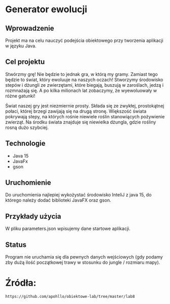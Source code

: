 # Generator ewolucji

## Wprowadzenie

Projekt ma na celu nauczyć podejścia obiektowego przy tworzenia aplikacji w języku Java.

## Cel projektu
Stwórzmy grę! Nie będzie to jednak gra, w którą my gramy. Zamiast tego będzie to świat, który ewoluuje na naszych oczach! Stworzymy środowisko stepów i dżungli ze zwierzętami, które biegają, buszują w zaroślach, jedzą i rozmnażają się. A po kilka milionach lat zobaczymy, że wyewoluowały w różne gatunki!

Świat naszej gry jest niezmiernie prosty. Składa się ze zwykłej, prostokątnej połaci, której brzegi zawijają się na drugą stronę. Większość świata pokrywają stepy, na których rośnie niewiele roślin stanowiących pożywienie zwierząt. Na środku świata znajduje się niewielka dżungla, gdzie rośliny rosną dużo szybciej.

## Technologie
* Java 15
* JavaFx
* gson

## Uruchomienie
Do uruchomienia najlepiej wykożystać środowisko InteliJ z java 15, do którego
należy dodać biblioteki JavaFX oraz gson.

## Przykłady użycia
W pliku parameters.json wpisujemy dane startowe aplikacji.

## Status
Program nie uruchamia się dla pewnych danych wejściowych (gdy podamy zby dużą ilość początkowej trawy w stosunku do jungle / rozmiaru mapy).

# Źródła:
```https://github.com/apohllo/obiektowe-lab/tree/master/lab8```
